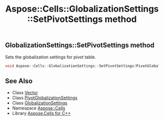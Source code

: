 ﻿---
title: Aspose::Cells::GlobalizationSettings::SetPivotSettings method
linktitle: SetPivotSettings
second_title: Aspose.Cells for C++ API Reference
description: 'Aspose::Cells::GlobalizationSettings::SetPivotSettings method. Sets the globalization settings for pivot table in C++.'
type: docs
weight: 900
url: /cpp/aspose.cells/globalizationsettings/setpivotsettings/
---
## GlobalizationSettings::SetPivotSettings method


Sets the globalization settings for pivot table.

```cpp
void Aspose::Cells::GlobalizationSettings::SetPivotSettings(PivotGlobalizationSettings *value)
```

## See Also

* Class [Vector](../../vector/)
* Class [PivotGlobalizationSettings](../../../aspose.cells.settings/pivotglobalizationsettings/)
* Class [GlobalizationSettings](../)
* Namespace [Aspose::Cells](../../)
* Library [Aspose.Cells for C++](../../../)
